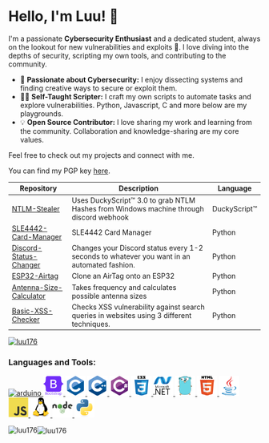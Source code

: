 # Hello, I'm Luu! 👋

I'm a passionate **Cybersecurity Enthusiast** and a dedicated student, always on the lookout for new vulnerabilities and exploits 👀. I love diving into the depths of security, scripting my own tools, and contributing to the community.

- 🔐 **Passionate about Cybersecurity:** I enjoy dissecting systems and finding creative ways to secure or exploit them.
- 👨‍💻 **Self-Taught Scripter:** I craft my own scripts to automate tasks and explore vulnerabilities. Python, Javascript, C and more below are my playgrounds.
- 💡 **Open Source Contributor:** I love sharing my work and learning from the community. Collaboration and knowledge-sharing are my core values.

Feel free to check out my projects and connect with me. 

You can find my PGP key [here](https://github.com/luu176/luu176/blob/main/publickey.asc).

<table>
  <thead>
    <tr>
      <th>Repository</th>
      <th>Description</th>
      <th>Language</th>
    </tr>
  </thead>
  <tbody>
    <tr>
      <td><a href="https://github.com/luu176/NTLM-Stealer">NTLM-Stealer</a></td>
      <td>Uses DuckyScript™ 3.0 to grab NTLM Hashes from Windows machine through discord webhook</td>
      <td>DuckyScript™</td>
    </tr>
    <tr>
      <td><a href="https://github.com/luu176/SLE4442-Card-Manager">SLE4442-Card-Manager</a></td>
      <td>SLE4442 Card Manager</td>
      <td>Python</td>
    </tr>
    <tr>
      <td><a href="https://github.com/luu176/Discord-Status-Changer">Discord-Status-Changer</a></td>
      <td>Changes your Discord status every 1-2 seconds to whatever you want in an automated fashion.</td>
      <td>Python</td>
    </tr>
    <tr>
      <td><a href="https://github.com/luu176/ESP32-Airtag">ESP32-Airtag</a></td>
      <td>Clone an AirTag onto an ESP32</td>
      <td>Python</td>
    </tr>
    <tr>
      <td><a href="https://github.com/luu176/Antenna-Size-Calculator">Antenna-Size-Calculator</a></td>
      <td>Takes frequency and calculates possible antenna sizes</td>
      <td>Python</td>
    </tr>
    <tr>
      <td><a href="https://github.com/luu176/Basic-XSS-Checker">Basic-XSS-Checker</a></td>
      <td>Checks XSS vulnerability against search queries in websites using 3 different techniques.</td>
      <td>Python</td>
    </tr>
  </tbody>
</table>

<p align="left"> <a href="https://github.com/ryo-ma/github-profile-trophy"><img src="https://github-profile-trophy.vercel.app/?username=luu176" alt="luu176" /></a> </p>

<p align="left">
</p>

<h3 align="left">Languages and Tools:</h3>
<p align="left"> <a href="https://www.arduino.cc/" target="_blank" rel="noreferrer"> <img src="https://cdn.worldvectorlogo.com/logos/arduino-1.svg" alt="arduino" width="40" height="40"/> </a> <a href="https://getbootstrap.com" target="_blank" rel="noreferrer"> <img src="https://raw.githubusercontent.com/devicons/devicon/master/icons/bootstrap/bootstrap-plain-wordmark.svg" alt="bootstrap" width="40" height="40"/> </a> <a href="https://www.cprogramming.com/" target="_blank" rel="noreferrer"> <img src="https://raw.githubusercontent.com/devicons/devicon/master/icons/c/c-original.svg" alt="c" width="40" height="40"/> </a> <a href="https://www.w3schools.com/cpp/" target="_blank" rel="noreferrer"> <img src="https://raw.githubusercontent.com/devicons/devicon/master/icons/cplusplus/cplusplus-original.svg" alt="cplusplus" width="40" height="40"/> </a> <a href="https://www.w3schools.com/cs/" target="_blank" rel="noreferrer"> <img src="https://raw.githubusercontent.com/devicons/devicon/master/icons/csharp/csharp-original.svg" alt="csharp" width="40" height="40"/> </a> <a href="https://www.w3schools.com/css/" target="_blank" rel="noreferrer"> <img src="https://raw.githubusercontent.com/devicons/devicon/master/icons/css3/css3-original-wordmark.svg" alt="css3" width="40" height="40"/> </a> <a href="https://dotnet.microsoft.com/" target="_blank" rel="noreferrer"> <img src="https://raw.githubusercontent.com/devicons/devicon/master/icons/dot-net/dot-net-original-wordmark.svg" alt="dotnet" width="40" height="40"/> </a> <a href="https://golang.org" target="_blank" rel="noreferrer"> <img src="https://raw.githubusercontent.com/devicons/devicon/master/icons/go/go-original.svg" alt="go" width="40" height="40"/> </a> <a href="https://www.w3.org/html/" target="_blank" rel="noreferrer"> <img src="https://raw.githubusercontent.com/devicons/devicon/master/icons/html5/html5-original-wordmark.svg" alt="html5" width="40" height="40"/> </a> <a href="https://www.java.com" target="_blank" rel="noreferrer"> <img src="https://raw.githubusercontent.com/devicons/devicon/master/icons/java/java-original.svg" alt="java" width="40" height="40"/> </a> <a href="https://developer.mozilla.org/en-US/docs/Web/JavaScript" target="_blank" rel="noreferrer"> <img src="https://raw.githubusercontent.com/devicons/devicon/master/icons/javascript/javascript-original.svg" alt="javascript" width="40" height="40"/> </a> <a href="https://www.linux.org/" target="_blank" rel="noreferrer"> <img src="https://raw.githubusercontent.com/devicons/devicon/master/icons/linux/linux-original.svg" alt="linux" width="40" height="40"/> </a> <a href="https://nodejs.org" target="_blank" rel="noreferrer"> <img src="https://raw.githubusercontent.com/devicons/devicon/master/icons/nodejs/nodejs-original-wordmark.svg" alt="nodejs" width="40" height="40"/> </a> <a href="https://www.python.org" target="_blank" rel="noreferrer"> <img src="https://raw.githubusercontent.com/devicons/devicon/master/icons/python/python-original.svg" alt="python" width="40" height="40"/> </a> </p>

<p><img align="left" src="https://github-readme-stats.vercel.app/api/top-langs?username=luu176&show_icons=true&locale=en&layout=compact" alt="luu176" /></p>


<p><img align="center" src="https://github-readme-streak-stats.herokuapp.com/?user=luu176&" alt="luu176" /></p>
